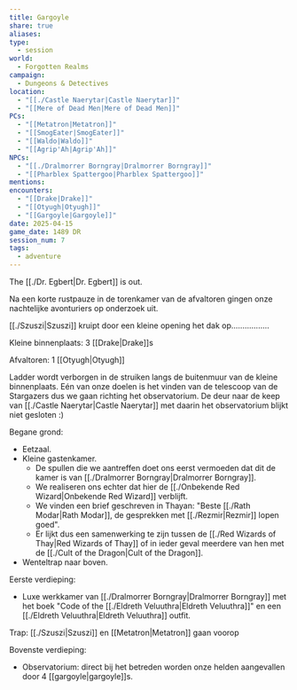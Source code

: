 ```yaml
---
title: Gargoyle
share: true
aliases: 
type:
  - session
world:
  - Forgotten Realms
campaign:
  - Dungeons & Detectives
location:
  - "[[./Castle Naerytar|Castle Naerytar]]"
  - "[[Mere of Dead Men|Mere of Dead Men]]"
PCs:
  - "[[Metatron|Metatron]]"
  - "[[SmogEater|SmogEater]]"
  - "[[Waldo|Waldo]]"
  - "[[Agrip'Ah|Agrip'Ah]]"
NPCs:
  - "[[./Dralmorrer Borngray|Dralmorrer Borngray]]"
  - "[[Pharblex Spattergoo|Pharblex Spattergoo]]"
mentions: 
encounters:
  - "[[Drake|Drake]]"
  - "[[Otyugh|Otyugh]]"
  - "[[Gargoyle|Gargoyle]]"
date: 2025-04-15
game_date: 1489 DR
session_num: 7
tags:
  - adventure
---
```


The [[./Dr. Egbert|Dr. Egbert]] is out.

Na een korte rustpauze in de torenkamer van de afvaltoren gingen onze nachtelijke avonturiers op onderzoek uit. 

[[./Szuszi|Szuszi]] kruipt door een kleine opening het dak op.................

Kleine binnenplaats:
3 [[Drake|Drake]]s 

Afvaltoren:
1 [[Otyugh|Otyugh]]

Ladder wordt verborgen in de struiken langs de buitenmuur van de kleine binnenplaats. Eén van onze doelen is het vinden van de telescoop van de Stargazers dus we gaan richting het observatorium. De deur naar de keep van [[./Castle Naerytar|Castle Naerytar]] met daarin het observatorium blijkt niet gesloten :) 

Begane grond:
* Eetzaal.
* Kleine gastenkamer. 
	* De spullen die we aantreffen doet ons eerst vermoeden dat dit de kamer is van [[./Dralmorrer Borngray|Dralmorrer Borngray]]. 
	* We realiseren ons echter dat hier de [[./Onbekende Red Wizard|Onbekende Red Wizard]] verblijft. 
	* We vinden een brief geschreven in Thayan: "Beste [[./Rath Modar|Rath Modar]], de gesprekken met [[./Rezmir|Rezmir]] lopen goed". 
	* Er lijkt dus een samenwerking te zijn tussen de [[./Red Wizards of Thay|Red Wizards of Thay]] of in ieder geval meerdere van hen met de [[./Cult of the Dragon|Cult of the Dragon]].  
* Wenteltrap naar boven.

Eerste verdieping:
* Luxe werkkamer van [[./Dralmorrer Borngray|Dralmorrer Borngray]] met het boek "Code of the [[./Eldreth Veluuthra|Eldreth Veluuthra]]" en een [[./Eldreth Veluuthra|Eldreth Veluuthra]] outfit.

Trap: [[./Szuszi|Szuszi]] en [[Metatron|Metatron]] gaan voorop

Bovenste verdieping:
- Observatorium: direct bij het betreden worden onze helden aangevallen door 4 [[gargoyle|gargoyle]]s. 
